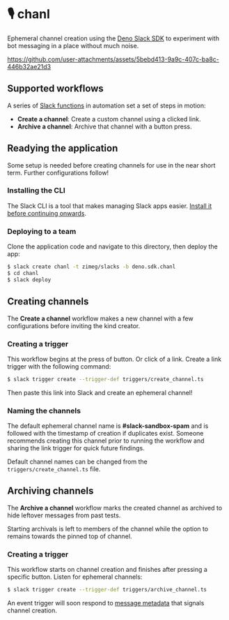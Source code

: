 # 🎙️ chanl

Ephemeral channel creation using the [Deno Slack SDK][sdk] to experiment with
bot messaging in a place without much noise.

https://github.com/user-attachments/assets/5bebd413-9a9c-407c-ba8c-446b32ae21d3

## Supported workflows

A series of [Slack functions][functions] in automation set a set of steps in
motion:

- **Create a channel**: Create a custom channel using a clicked link.
- **Archive a channel**: Archive that channel with a button press.

## Readying the application

Some setup is needed before creating channels for use in the near short term.
Further configurations follow!

### Installing the CLI

The Slack CLI is a tool that makes managing Slack apps easier.
[Install it before continuing onwards][cli].

### Deploying to a team

Clone the application code and navigate to this directory, then deploy the app:

```sh
$ slack create chanl -t zimeg/slacks -b deno.sdk.chanl
$ cd chanl
$ slack deploy
```

## Creating channels

The **Create a channel** workflow makes a new channel with a few configurations
before inviting the kind creator.

### Creating a trigger

This workflow begins at the press of button. Or click of a link. Create a link
trigger with the following command:

```sh
$ slack trigger create --trigger-def triggers/create_channel.ts
```

Then paste this link into Slack and create an ephemeral channel!

### Naming the channels

The default ephemeral channel name is **#slack-sandbox-spam** and is followed
with the timestamp of creation if duplicates exist. Someone recommends creating
this channel prior to running the workflow and sharing the link trigger for
quick future findings.

Default channel names can be changed from the `triggers/create_channel.ts` file.

## Archiving channels

The **Archive a channel** workflow marks the created channel as archived to hide
leftover messages from past tests.

Starting archivals is left to members of the channel while the option to remains
towards the pinned top of channel.

### Creating a trigger

This workflow starts on channel creation and finishes after pressing a specific
button. Listen for ephemeral channels:

```sh
$ slack trigger create --trigger-def triggers/archive_channel.ts
```

An event trigger will soon respond to [message metadata][metadata] that signals
channel creation.

[cli]: https://api.slack.com/automation/cli/install
[functions]: https://api.slack.com/automation/functions
[metadata]: https://api.slack.com/metadata
[sdk]: https://github.com/slackapi/deno-slack-sdk
